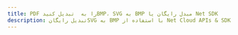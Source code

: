 ---title: PDF را به  تبدیل کنیدBMP، SVG به BMP مبدل رایگان یا Net SDKdescription: تبدیل رایگانSVG به BMP با استفاده از Net Cloud APIs & SDK همچنین اسناد PDF را در Cloud ایجاد، ویرایش و رندر کنید.---
